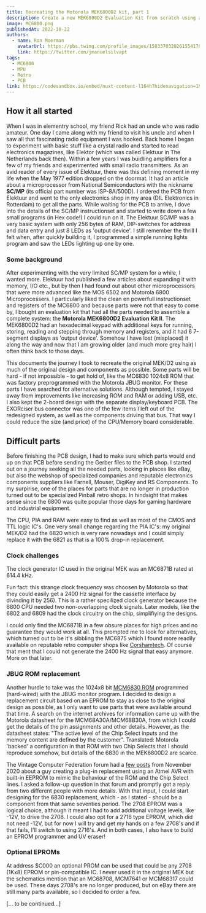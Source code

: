 ```yaml
---
title: Recreating the Motorola MEK6800D2 kit, part 1
description: Create a new MEK6800D2 Evaluation Kit from scratch using as much as possible from the original design and parts.
image: MC6800.png
publishedAt: 2022-10-22
authors:
  - name: Ron Moerman
    avatarUrl: https://pbs.twimg.com/profile_images/1583370320261554178/nvAlAh58_400x400.jpg
    link: https://twitter.com/jmanuelsilvapt
tags:
  - MC6800
  - MPU
  - Retro
  - PCB
link: https://codesandbox.io/embed/nuxt-content-l164h?hidenavigation=1&theme=dark
---
```

## How it all started

When I was in elementry school, my friend Rick had an uncle who was radio amateur.
One day I came along with my friend to visit his uncle and when I saw all that fascinating radio equipment I was hooked.
Back home I began to experiment with basic stuff like a crystal radio and started to read electronics magazines, like Elektor (which was called Elektuur in The Netherlands back then).
Within a few years I was buidling amplifiers for a few of my friends and experimented with small radio transmitters.
As an avid reader of every issue of Elektuur, there was this defining moment in my life when the May 1977 edition dropped on the doormat.
It had an article about a microprocessor from National Semiconductors with the nickname **SC/MP** (its official part number was ISP-8A/500D).
I ordered the PCB from Elektuur and went to the only electronics shop in my area (DIL Elektronics in Rotterdam) to get all the parts.
While waiting for the PCB to arrive, I dove into the details of the SC/MP instructionset and started to write down a few small programs (in Hex code!) I could run on it.
The Elektuur SC/MP was a very basic system with only 256 bytes of RAM, DIP-switches for address and data entry and just 8 LEDs as 'output device'.
I still remember the thrill I felt when, after quickly building it, I programmed a simple running lights program and saw the LEDs lighting up one by one.

### Some background

After experimenting with the very limited SC/MP system for a while, I wanted more.
Elektuur had published a few articles about expanding it with memory, I/O etc., but by then I had found out about other microprocessors that were more advanced like the MOS 6502 and Motorola 6800 Microprocessers.
I particularly liked the clean en powerfull instructionset and registers of the MC6800 and because parts were not that easy to come by, I bought an evaluation kit that had all the parts needed to assemble a complete system: the **Motorola MEK6800D2 Evaluation Kit II**.
The MEK6800D2 had an hexadecimal keypad with additional keys for running, storing, reading and stepping through memory and registers, and it had 6 7-segment displays as 'output device'.
Somehow I have lost (misplaced) it along the way and now that I am growing older (and much more grey hair) I often think back to those days.

This documents the journey I took to recreate the original MEK/D2 using as much of the original design and components as possible.
Some parts will be hard - if not impossible - to get hold of, like the MC6830 1024x8 ROM that was factory preprogrammed with the Motorola JBUG monitor.
For these parts I have searched for alternative solutions.
Although tempted, I stayed away from improvements like increasing ROM and RAM or adding USB, etc.
I also kept the 2-board design with the separate display/keyboard PCB.
The EXORciser bus connector was one of the few items I left out of the redesigned system, as well as the components driving that bus.
That way I could reduce the size (and price) of the CPU/Memory board considerable.

## Difficult parts

Before finishing the PCB design, I had to make sure which parts would end up on that PCB before sending the Gerber files to the PCB shop.
I started out on a journey seeking all the needed parts, looking in places like eBay, but also the webshop of specialized companies and reputable electronics components suppliers like Farnell, Mouser, DigiKey and RS Components.
To my surpirise, one of the places for parts that are no longer in production turned out to be specialized Pinball retro shops.
In hindsight that makes sense since the 6800 was quite popular those days for gaming hardware and industrial equipment.

The CPU, PIA and RAM were easy to find as well as most of the CMOS and TTL logic IC's.
One very small change regarding the PIA IC's: my original MEK/D2 had the 6820 which is very rare nowadays and I could simply replace it with the 6821 as that is a 100% drop-in replacement.

### Clock challenges

The clock generator IC used in the original MEK was an MC6871B rated at 614.4 kHz.

<alert>Fun fact: this strange clock frequency was choosen by Motorola so that they could easily get a 2400 Hz signal for the cassette interface by divinding it by 256).
This is a rather specilized clock generator because the 6800 CPU needed two non-overlapping clock signals.
Later models, like the 6802 and 6809 had the clock circuitry on the chip, simplifiying the designs.</alert>

I could only find the MC6871B in a few obsure places for high prices and no guarantee they would work at all.
This prompted me to look for alternatives, which turned out to be it's sibbling the MC6875 which I found more readily available on reputable retro computer shops like [Corshamtech](https://www.corshamtech.com/product/mc6875-clock-generator/).
Of course that ment that I could not generate the 2400 Hz signal that easy anymore.
More on that later.

### JBUG ROM replacement

Another hurdle to take was the 1024x8 bit [MCM6830 ROM](/datasheets/MCM6830.pdf) programmed (hard-wired) with the JBUG monitor program.
I decided to design a replacement circuit based on an EPROM to stay as close to the original design as possible, as I only want to use parts that were available around that time.
A search on the internet archives for information came up with the Motorola datasheet for the MCM68A30A/MCM68B30A, from which I could get the details of the pin assignments and other details.
However, as the datasheet states: "The active level of the Chip Select inputs and the memory content are defined by the customer".
Translated: Motorola 'backed' a configuration in that ROM with two Chip Selects that I should reproduce somehow, but details of the 6830 in the MEK6800D2 are scarce.

The Vintage Computer Federation forum had a [few posts](https://forum.vcfed.org/index.php?threads/gw-6830-1-a-replacement-for-motorola-6830-mask-roms.79067/) from November 2020 about a guy creating a plug-in replacement using an Atmel AVR with built-in EEPROM to mimic the behaviour of the ROM and the Chip Select lines.
I asked a follow-up question in that forum and promptly got a reply from two different people with more details.
With that input, I could start designing for the 6830 replacement, which - as I stated - should be a component from that same seventies period.
The 2708 EPROM was a logical choice, although it meant I had to add additional voltage levels, like -12V, to drive the 2708.
I could also opt for a 2716 type EPROM, which did not need -12V, but for now I will try and get my hands on a few 2708's and if that fails, I'll switch to using 2716's.
And in both cases, I also have to build an EPROM programmer and UV eraser!

### Optional EPROMs

At address $C000 an optional PROM can be used that could be any 2708 (1Kx8) EPROM or pin-compatible IC.
I never used it in the original MEK but the schematics mention that an MC68708, MCM7641 or MCM68317 could be used.
These days 2708's are no longer produced, but on eBay there are still many parts available, so I decided to order a few.

[... to be continued...]
